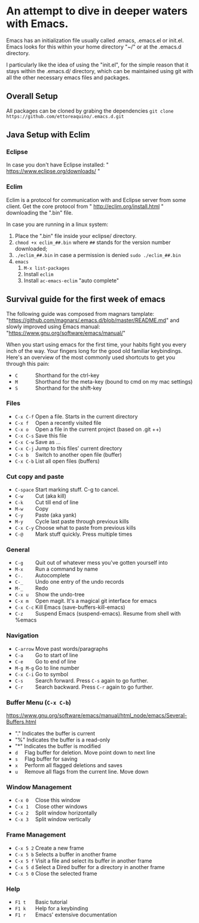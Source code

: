 # An attempt to dive in deeper waters with Emacs.
Emacs has an initialization file usually called .emacs, .emacs.el or init.el.
Emacs looks for this within your home directory "~/" or at the .emacs.d directory.

I particularly like the idea of using the "init.el", for the simple reason that it
stays within the .emacs.d/ directory, which can be maintained using git with all the
other necessary emacs files and packages. 

## Overall Setup
All packages can be cloned by grabing the dependencies
 `git clone https://github.com/ettoreaquino/.emacs.d.git`

## Java Setup with Eclim
### Eclipse
  In case you don't have Eclipse installed: " https://www.eclipse.org/downloads/ "
  
### Eclim
  Eclim is a protocol for communication with and Eclipse server from some client.
  Get the core protocol from " http://eclim.org/install.html " downloading the ".bin" file.

In case you are running in a linux system:
  1. Place the ".bin" file inside your eclipse/ directory.
  2. `chmod +x eclim_##.bin` where `##` stands for the version number downloaded;
  3. `./eclim_##.bin` in case a permission is denied `sudo ./eclim_##.bin`
  4. `emacs`
     1. `M-x list-packages`
     2. Install `eclim`
     3. Install `ac-emacs-eclim` "auto complete"
  
## Survival guide for the first week of emacs
The following guide was composed from magnars tamplate:
 "https://github.com/magnars/.emacs.d/blob/master/README.md"
and slowly improved using Emacs manual:
 "https://www.gnu.org/software/emacs/manual/"

When you start using emacs for the first time, your habits fight you every inch
of the way. Your fingers long for the good old familiar keybindings. Here's an
overview of the most commonly used shortcuts to get you through this pain:

* `C      ` Shorthand for the ctrl-key
* `M      ` Shorthand for the meta-key (bound to cmd on my mac settings)
* `S      ` Shorthand for the shift-key

### Files

* `C-x C-f` Open a file. Starts in the current directory
* `C-x f  ` Open a recently visited file
* `C-x o  ` Open a file in the current project (based on .git ++)
* `C-x C-s` Save this file
* `C-x C-w` Save as ...
* `C-x C-j` Jump to this files' current directory
* `C-x b  ` Switch to another open file (buffer)
* `C-x C-b` List all open files (buffers)

### Cut copy and paste

* `C-space` Start marking stuff. C-g to cancel.
* `C-w    ` Cut (aka kill)
* `C-k    ` Cut till end of line
* `M-w    ` Copy
* `C-y    ` Paste (aka yank)
* `M-y    ` Cycle last paste through previous kills
* `C-x C-y` Choose what to paste from previous kills
* `C-@    ` Mark stuff quickly. Press multiple times

### General

* `C-g    ` Quit out of whatever mess you've gotten yourself into
* `M-x    ` Run a command by name
* `C-.    ` Autocomplete
* `C-_    ` Undo one entry of the undo records
* `M-_    ` Redo
* `C-x u  ` Show the undo-tree
* `C-x m  ` Open magit. It's a magical git interface for emacs
* `C-x C-c` Kill Emacs (save-buffers-kill-emacs)
* `C-z    ` Suspend Emacs (suspend-emacs). Resume from shell with %emacs

### Navigation

* `C-arrow` Move past words/paragraphs
* `C-a    ` Go to start of line
* `C-e    ` Go to end of line
* `M-g M-g` Go to line number
* `C-x C-i` Go to symbol
* `C-s    ` Search forward. Press `C-s` again to go further.
* `C-r    ` Search backward. Press `C-r` again to go further.

### Buffer Menu (`C-x C-b`)
  https://www.gnu.org/software/emacs/manual/html_node/emacs/Several-Buffers.html
* "." Indicates the buffer is current
* "%" Indicates the buffer is a read-only
* "*" Indicates the buffer is modified
* `d  ` Flag buffer for deletion. Move point down to next line
* `s  ` Flag buffer for saving
* `x  ` Perform all flagged deletions and saves
* `u  ` Remove all flags from the current line. Move down

### Window Management

* `C-x 0  ` Close this window
* `C-x 1  ` Close other windows
* `C-x 2  ` Split window horizontally
* `C-x 3  ` Split window vertically

### Frame Management
* `C-x 5 2` Create a new frame
* `C-x 5 b` Selects a buffer in another frame
* `C-x 5 f` Visit a file and select its buffer in another frame
* `C-x 5 d` Select a Dired buffer for a directory in another frame
* `C-x 5 0` Close the selected frame

### Help

* `F1 t   ` Basic tutorial
* `F1 k   ` Help for a keybinding
* `F1 r   ` Emacs' extensive documentation
